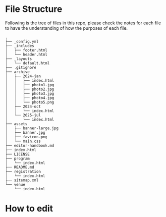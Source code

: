 # File Structure

Following is the tree of files in this repo, please check the notes for each file to have the understanding of how the purposes of each file.
```text
.
├── _config.yml
├── _includes
│   ├── footer.html
│   └── header.html
├── _layouts
│   └── default.html
├── .gitignore
├── archive
│   ├── 2024-jan
│   │   ├── index.html
│   │   ├── photo1.jpg
│   │   ├── photo2.jpg
│   │   ├── photo3.jpg
│   │   ├── photo4.jpg
│   │   └── photo5.png
│   ├── 2024-oct
│   │   └── index.html
│   └── 2025-jul
│       └── index.html
├── assets
│   ├── banner-large.jpg
│   ├── banner.jpg
│   ├── favicon.png
│   └── main.css
├── editor-handbook.md
├── index.html
├── LICENSE
├── program
│   └── index.html
├── README.md
├── registration
│   └── index.html
├── sitemap.xml
└── venue
    └── index.html
```

# How to edit